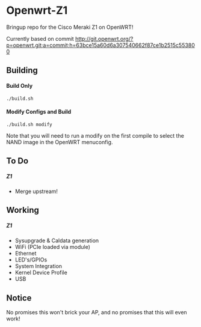 # Openwrt-Z1

Bringup repo for the Cisco Meraki Z1 on OpenWRT!

Currently based on commit http://git.openwrt.org/?p=openwrt.git;a=commit;h=63bce15a60d6a307540662f87ce1b2515c553800

Building
-----
#### Build Only
`./build.sh`

#### Modify Configs and Build
`./build.sh modify`

Note that you will need to run a modify on the first compile to select the NAND image in the OpenWRT menuconfig.

To Do
-----
##### Z1
  * Merge upstream!

Working
-----
##### Z1
  * Sysupgrade & Caldata generation
  * WiFi (PCIe loaded via module)
  * Ethernet
  * LED's/GPIOs
  * System Integration
  * Kernel Device Profile
  * USB

Notice
------
No promises this won't brick your AP, and no promises that this will even work!
